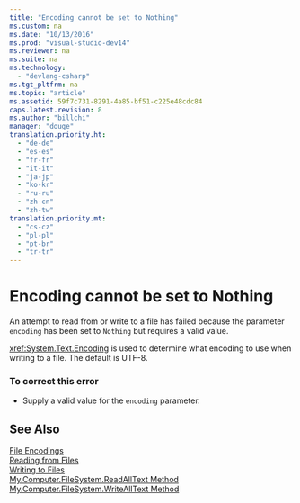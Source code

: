 ```yaml
---
title: "Encoding cannot be set to Nothing"
ms.custom: na
ms.date: "10/13/2016"
ms.prod: "visual-studio-dev14"
ms.reviewer: na
ms.suite: na
ms.technology: 
  - "devlang-csharp"
ms.tgt_pltfrm: na
ms.topic: "article"
ms.assetid: 59f7c731-8291-4a85-bf51-c225e48cdc84
caps.latest.revision: 8
ms.author: "billchi"
manager: "douge"
translation.priority.ht: 
  - "de-de"
  - "es-es"
  - "fr-fr"
  - "it-it"
  - "ja-jp"
  - "ko-kr"
  - "ru-ru"
  - "zh-cn"
  - "zh-tw"
translation.priority.mt: 
  - "cs-cz"
  - "pl-pl"
  - "pt-br"
  - "tr-tr"
---
```

# Encoding cannot be set to Nothing
An attempt to read from or write to a file has failed because the parameter `encoding` has been set to `Nothing` but requires a valid value.  
  
 <xref:System.Text.Encoding> is used to determine what encoding to use when writing to a file. The default is UTF-8.  
  
### To correct this error  
  
-   Supply a valid value for the `encoding` parameter.  
  
## See Also  
 [File Encodings](../Topic/File%20Encodings%20\(Visual%20Basic\).md)   
 [Reading from Files](../Topic/Reading%20from%20Files%20in%20Visual%20Basic.md)   
 [Writing to Files](../Topic/Writing%20to%20Files%20in%20Visual%20Basic.md)   
 [My.Computer.FileSystem.ReadAllText Method](http://msdn.microsoft.com/en-us/3a7ac8be-fb1d-4087-bc65-167d6754d57f)   
 [My.Computer.FileSystem.WriteAllText Method](http://msdn.microsoft.com/en-us/f507460c-87d9-4504-b74f-3ff825c7d5c4)